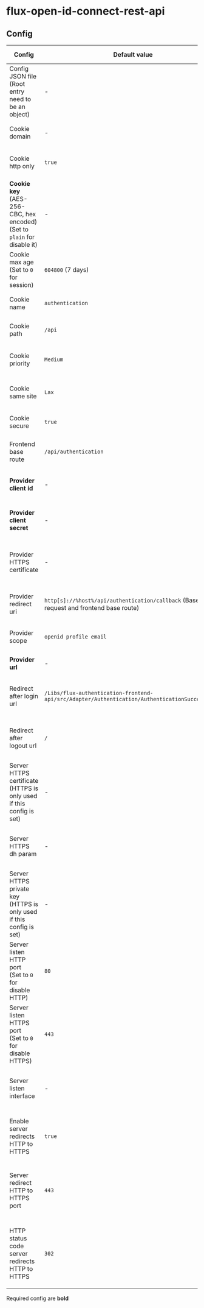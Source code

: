 # flux-open-id-connect-rest-api

## Config

| Config | Default value | Environment variable | Cli parameter | Config JSON file |
| ------ | ------------- | -------------------- | ------------- | ---------------- |
| Config JSON file<br>(Root entry need to be an object) | *-* | `FLUX_OPEN_ID_CONNECT_REST_API_CONFIG_FILE` | `--config-file` | *-* |
| Cookie domain | *-* | `FLUX_OPEN_ID_CONNECT_REST_API_COOKIE_DOMAIN`<br>`FLUX_OPEN_ID_CONNECT_REST_API_COOKIE_DOMAIN_FILE` | `--cookie-domain`<br>`--cookie-domain-file` | `"cookie-domain"`<br>`"cookie-domain-file"` |
| Cookie http only | `true` | `FLUX_OPEN_ID_CONNECT_REST_API_COOKIE_HTTP_ONLY`<br>`FLUX_OPEN_ID_CONNECT_REST_API_COOKIE_HTTP_ONLY_FILE` | `--cookie-http-only`<br>`--cookie-http-only-file` | `"cookie-http-only"`<br>`"cookie-http-only-file"` |
| **Cookie key**<br>(AES-256-CBC, hex encoded)<br>(Set to `plain` for disable it) | *-* | `FLUX_OPEN_ID_CONNECT_REST_API_COOKIE_KEY`<br>`FLUX_OPEN_ID_CONNECT_REST_API_COOKIE_KEY_FILE` | `--cookie-key`<br>`--cookie-key-file` | `"cookie-key"`<br>`"cookie-key-file"` |
| Cookie max age<br>(Set to `0` for session) | `604800` (7 days) | `FLUX_OPEN_ID_CONNECT_REST_API_COOKIE_MAX_AGE`<br>`FLUX_OPEN_ID_CONNECT_REST_API_COOKIE_MAX_AGE_FILE` | `--cookie-max-age`<br>`--cookie-max-age-file` | `"cookie-max-age"`<br>`"cookie-max-age-file"` |
| Cookie name | `authentication` | `FLUX_OPEN_ID_CONNECT_REST_API_COOKIE_NAME`<br>`FLUX_OPEN_ID_CONNECT_REST_API_COOKIE_NAME_FILE` | `--cookie-name`<br>`--cookie-name-file` | `"cookie-name"`<br>`"cookie-name-file"` |
| Cookie path | `/api` | `FLUX_OPEN_ID_CONNECT_REST_API_COOKIE_PATH`<br>`FLUX_OPEN_ID_CONNECT_REST_API_COOKIE_PATH_FILE` | `--cookie-path`<br>`--cookie-path-file` | `"cookie-path"`<br>`"cookie-path-file"` |
| Cookie priority | `Medium` | `FLUX_OPEN_ID_CONNECT_REST_API_COOKIE_PRIORITY`<br>`FLUX_OPEN_ID_CONNECT_REST_API_COOKIE_PRIORITY_FILE` | `--cookie-priority`<br>`--cookie-priority-file` | `"cookie-priority"`<br>`"cookie-priority-file"` |
| Cookie same site | `Lax` | `FLUX_OPEN_ID_CONNECT_REST_API_COOKIE_SAME_SITE`<br>`FLUX_OPEN_ID_CONNECT_REST_API_COOKIE_SAME_SITE_FILE` | `--cookie-same-site`<br>`--cookie-same-site-file` | `"cookie-same-site"`<br>`"cookie-same-site-file"` |
| Cookie secure | `true` | `FLUX_OPEN_ID_CONNECT_REST_API_COOKIE_SECURE`<br>`FLUX_OPEN_ID_CONNECT_REST_API_COOKIE_SECURE_FILE` | `--cookie-secure`<br>`--cookie-secure-file` | `"cookie-secure"`<br>`"cookie-secure-file"` |
| Frontend base route | `/api/authentication` | `FLUX_OPEN_ID_CONNECT_REST_API_FRONTEND_BASE_ROUTE`<br>`FLUX_OPEN_ID_CONNECT_REST_API_FRONTEND_BASE_ROUTE_FILE` | `--frontend-base-route`<br>`--frontend-base-route-file` | `"frontend-base-route"`<br>`"frontend-base-route-file"` |
| **Provider client id** | *-* | `FLUX_OPEN_ID_CONNECT_REST_API_PROVIDER_CLIENT_ID`<br>`FLUX_OPEN_ID_CONNECT_REST_API_PROVIDER_CLIENT_ID_FILE` | `--provider-client-id`<br>`--provider-client-id-file` | `"provider-url"`<br>`"provider-client-id-file"` |
| **Provider client secret** | *-* | `FLUX_OPEN_ID_CONNECT_REST_API_PROVIDER_CLIENT_SECRET`<br>`FLUX_OPEN_ID_CONNECT_REST_API_PROVIDER_CLIENT_SECRET_FILE` | `--provider-client-secret`<br>`--provider-client-secret-file` | `"provider-client-secret"`<br>`"provider-client-secret-file"` |
| Provider HTTPS certificate | *-* | `FLUX_OPEN_ID_CONNECT_REST_API_PROVIDER_HTTPS_CERTIFICATE`<br>`FLUX_OPEN_ID_CONNECT_REST_API_PROVIDER_HTTPS_CERTIFICATE_FILE` | `--provider-https-certificate`<br>`--provider-https-certificate-file` | `"provider-https-certificate"`<br>`"provider-https-certificate-file"` |
| Provider redirect uri | `http[s]://%host%/api/authentication/callback` (Based on request and frontend base route) | `FLUX_OPEN_ID_CONNECT_REST_API_PROVIDER_REDIRECT_URI`<br>`FLUX_OPEN_ID_CONNECT_REST_API_PROVIDER_REDIRECT_URI_FILE` | `--provider-redirect-uri`<br>`--provider-redirect-uri-file` | `"provider-redirect-uri"`<br>`"provider-redirect-uri-file"` |
| Provider scope | `openid profile email` | `FLUX_OPEN_ID_CONNECT_REST_API_PROVIDER_SCOPE`<br>`FLUX_OPEN_ID_CONNECT_REST_API_PROVIDER_SCOPE_FILE` | `--provider-scope`<br>`--provider-scope-file` | `"provider-scope"`<br>`"provider-scope-file"` |
| **Provider url** | *-* | `FLUX_OPEN_ID_CONNECT_REST_API_PROVIDER_URL`<br>`FLUX_OPEN_ID_CONNECT_REST_API_PROVIDER_URL_FILE` | `--provider-url`<br>`--provider-url-file` | `"provider-url"`<br>`"provider-url-file"` |
| Redirect after login url | `/Libs/flux-authentication-frontend-api/src/Adapter/Authentication/AuthenticationSuccess.html` | `FLUX_OPEN_ID_CONNECT_REST_API_REDIRECT_AFTER_LOGIN_URL`<br>`FLUX_OPEN_ID_CONNECT_REST_API_REDIRECT_AFTER_LOGIN_URL_FILE` | `--redirect-after-login-url`<br>`--redirect-after-login-url-file` | `"redirect-after-login-url"`<br>`"redirect-after-login-url-file"` |
| Redirect after logout url | `/` | `FLUX_OPEN_ID_CONNECT_REST_API_REDIRECT_AFTER_LOGOUT_URL`<br>`FLUX_OPEN_ID_CONNECT_REST_API_REDIRECT_AFTER_LOGOUT_URL_FILE` | `--redirect-after-logout-url`<br>`--redirect-after-logout-url-file` | `"redirect-after-logout-url"`<br>`"redirect-after-logout-url-file"` |
| Server HTTPS certificate<br>(HTTPS is only used if this config is set) | *-* | `FLUX_OPEN_ID_CONNECT_REST_API_SERVER_HTTPS_CERTIFICATE`<br>`FLUX_OPEN_ID_CONNECT_REST_API_SERVER_HTTPS_CERTIFICATE_FILE` | `--server-https-certificate`<br>`--server-https-certificate-file` | `"server-https-certificate"`<br>`"server-https-certificate-file"` |
| Server HTTPS dh param | *-* | `FLUX_OPEN_ID_CONNECT_REST_API_SERVER_HTTPS_DHPARAM`<br>`FLUX_OPEN_ID_CONNECT_REST_API_SERVER_HTTPS_DHPARAM_FILE` | `--server-https-dhparam`<br>`--server-https-dhparam-file` | `"server-https-dhparam"`<br>`"server-https-dhparam-file"` |
| Server HTTPS private key<br>(HTTPS is only used if this config is set) | *-* | `FLUX_OPEN_ID_CONNECT_REST_API_SERVER_HTTPS_KEY`<br>`FLUX_OPEN_ID_CONNECT_REST_API_SERVER_HTTPS_KEY_FILE` | `--server-https-key`<br>`--server-https-key-file` | `"server-https-key"`<br>`"server-https-key-file"` |
| Server listen HTTP port<br>(Set to `0` for disable HTTP) | `80` | `FLUX_OPEN_ID_CONNECT_REST_API_SERVER_LISTEN_HTTP_PORT`<br>`FLUX_OPEN_ID_CONNECT_REST_API_SERVER_LISTEN_HTTP_PORT_FILE` | `--server-listen-http-port`<br>`--server-listen-http-port-file` | `"server-listen-http-port"`<br>`"server-listen-http-port-file"` |
| Server listen HTTPS port<br>(Set to `0` for disable HTTPS) | `443` | `FLUX_OPEN_ID_CONNECT_REST_API_SERVER_LISTEN_HTTPS_PORT`<br>`FLUX_OPEN_ID_CONNECT_REST_API_SERVER_LISTEN_HTTPS_PORT_FILE` | `--server-listen-https-port`<br>`--server-listen-https-port-file` | `"server-listen-https-port"`<br>`"server-listen-https-port-file"` |
| Server listen interface | *-* | `FLUX_OPEN_ID_CONNECT_REST_API_SERVER_LISTEN_INTERFACE`<br>`FLUX_OPEN_ID_CONNECT_REST_API_SERVER_LISTEN_INTERFACE_FILE` | `--server-listen-interface`<br>`--server-listen-interface-file` | `"server-listen-interface"`<br>`"server-listen-interface-file"` |
| Enable server redirects HTTP to HTTPS | `true` | `FLUX_OPEN_ID_CONNECT_REST_API_SERVER_REDIRECT_HTTP_TO_HTTPS`<br>`FLUX_OPEN_ID_CONNECT_REST_API_SERVER_REDIRECT_HTTP_TO_HTTPS_FILE` | `--server-redirect-http-to-https`<br>`--server-redirect-http-to-https-file` | `"server-redirect-http-to-https"`<br>`"server-redirect-http-to-https-file"` |
| Server redirect HTTP to HTTPS port | `443` | `FLUX_OPEN_ID_CONNECT_REST_API_SERVER_REDIRECT_HTTP_TO_HTTPS_PORT`<br>`FLUX_OPEN_ID_CONNECT_REST_API_SERVER_REDIRECT_HTTP_TO_HTTPS_PORT_FILE` | `--server-redirect-http-to-https-port`<br>`--server-redirect-http-to-https-port-file` | `"server-redirect-http-to-https-port"`<br>`"server-redirect-http-to-https-port-file"` |
| HTTP status code server redirects HTTP to HTTPS | `302` | `FLUX_OPEN_ID_CONNECT_REST_API_SERVER_REDIRECT_HTTP_TO_HTTPS_STATUS_CODE`<br>`FLUX_OPEN_ID_CONNECT_REST_API_SERVER_REDIRECT_HTTP_TO_HTTPS_STATUS_CODE_FILE` | `--server-redirect-http-to-https-status-code`<br>`--server-redirect-http-to-https-status-code-file` | `"server-redirect-http-to-https-status-code"`<br>`"server-redirect-http-to-https-status-code-file"` |

Required config are **bold**
